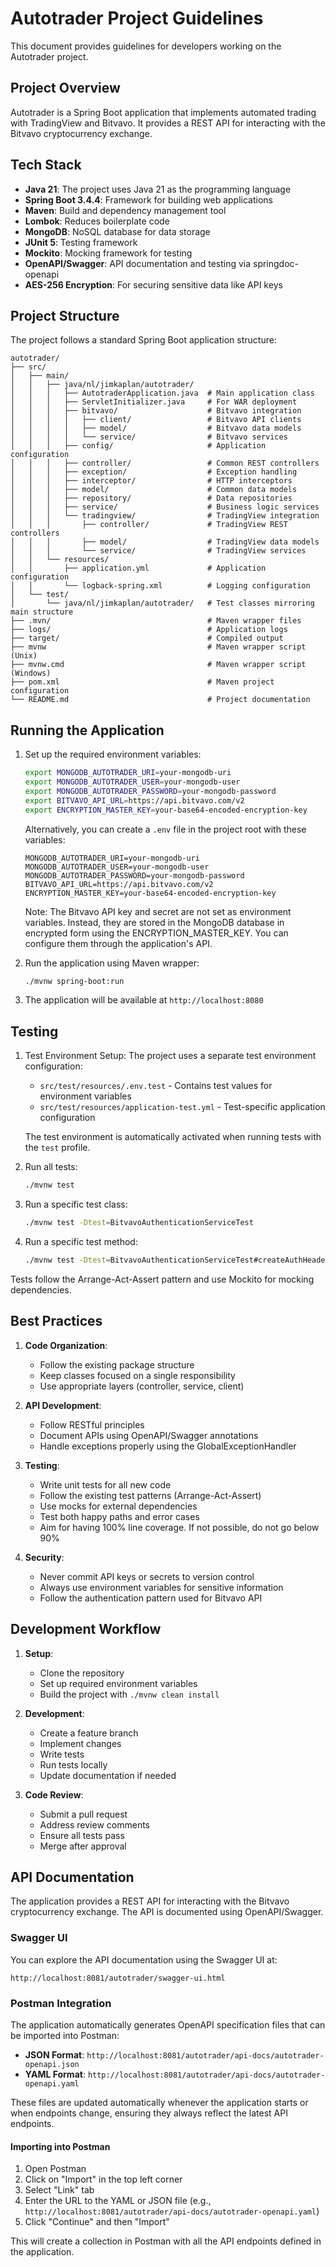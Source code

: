 # Autotrader Project Guidelines

This document provides guidelines for developers working on the Autotrader project.

## Project Overview

Autotrader is a Spring Boot application that implements automated trading with TradingView and Bitvavo. It provides a
REST API for interacting with the Bitvavo cryptocurrency exchange.

## Tech Stack

- **Java 21**: The project uses Java 21 as the programming language
- **Spring Boot 3.4.4**: Framework for building web applications
- **Maven**: Build and dependency management tool
- **Lombok**: Reduces boilerplate code
- **MongoDB**: NoSQL database for data storage
- **JUnit 5**: Testing framework
- **Mockito**: Mocking framework for testing
- **OpenAPI/Swagger**: API documentation and testing via springdoc-openapi
- **AES-256 Encryption**: For securing sensitive data like API keys

## Project Structure

The project follows a standard Spring Boot application structure:

```
autotrader/
├── src/
│   ├── main/
│   │   ├── java/nl/jimkaplan/autotrader/
│   │   │   ├── AutotraderApplication.java  # Main application class
│   │   │   ├── ServletInitializer.java     # For WAR deployment
│   │   │   ├── bitvavo/                    # Bitvavo integration
│   │   │   │   ├── client/                 # Bitvavo API clients
│   │   │   │   ├── model/                  # Bitvavo data models
│   │   │   │   └── service/                # Bitvavo services
│   │   │   ├── config/                     # Application configuration
│   │   │   ├── controller/                 # Common REST controllers
│   │   │   ├── exception/                  # Exception handling
│   │   │   ├── interceptor/                # HTTP interceptors
│   │   │   ├── model/                      # Common data models
│   │   │   ├── repository/                 # Data repositories
│   │   │   ├── service/                    # Business logic services
│   │   │   └── tradingview/                # TradingView integration
│   │   │       ├── controller/             # TradingView REST controllers
│   │   │       ├── model/                  # TradingView data models
│   │   │       └── service/                # TradingView services
│   │   └── resources/
│   │       ├── application.yml             # Application configuration
│   │       └── logback-spring.xml          # Logging configuration
│   └── test/
│       └── java/nl/jimkaplan/autotrader/   # Test classes mirroring main structure
├── .mvn/                                   # Maven wrapper files
├── logs/                                   # Application logs
├── target/                                 # Compiled output
├── mvnw                                    # Maven wrapper script (Unix)
├── mvnw.cmd                                # Maven wrapper script (Windows)
├── pom.xml                                 # Maven project configuration
└── README.md                               # Project documentation
```

## Running the Application

1. Set up the required environment variables:
   ```bash
   export MONGODB_AUTOTRADER_URI=your-mongodb-uri
   export MONGODB_AUTOTRADER_USER=your-mongodb-user
   export MONGODB_AUTOTRADER_PASSWORD=your-mongodb-password
   export BITVAVO_API_URL=https://api.bitvavo.com/v2
   export ENCRYPTION_MASTER_KEY=your-base64-encoded-encryption-key
   ```

   Alternatively, you can create a `.env` file in the project root with these variables:
   ```
   MONGODB_AUTOTRADER_URI=your-mongodb-uri
   MONGODB_AUTOTRADER_USER=your-mongodb-user
   MONGODB_AUTOTRADER_PASSWORD=your-mongodb-password
   BITVAVO_API_URL=https://api.bitvavo.com/v2
   ENCRYPTION_MASTER_KEY=your-base64-encoded-encryption-key
   ```

   Note: The Bitvavo API key and secret are not set as environment variables. Instead, they are stored in the MongoDB
   database in encrypted form using the ENCRYPTION_MASTER_KEY. You can configure them through the application's API.

2. Run the application using Maven wrapper:
   ```bash
   ./mvnw spring-boot:run
   ```

3. The application will be available at `http://localhost:8080`

## Testing

1. Test Environment Setup:
   The project uses a separate test environment configuration:
    - `src/test/resources/.env.test` - Contains test values for environment variables
    - `src/test/resources/application-test.yml` - Test-specific application configuration

   The test environment is automatically activated when running tests with the `test` profile.

2. Run all tests:
   ```bash
   ./mvnw test
   ```

3. Run a specific test class:
   ```bash
   ./mvnw test -Dtest=BitvavoAuthenticationServiceTest
   ```

4. Run a specific test method:
   ```bash
   ./mvnw test -Dtest=BitvavoAuthenticationServiceTest#createAuthHeaders_withValidConfig_returnsHeaders
   ```

Tests follow the Arrange-Act-Assert pattern and use Mockito for mocking dependencies.

## Best Practices

1. **Code Organization**:
    - Follow the existing package structure
    - Keep classes focused on a single responsibility
    - Use appropriate layers (controller, service, client)

2. **API Development**:
    - Follow RESTful principles
    - Document APIs using OpenAPI/Swagger annotations
    - Handle exceptions properly using the GlobalExceptionHandler

3. **Testing**:
    - Write unit tests for all new code
    - Follow the existing test patterns (Arrange-Act-Assert)
    - Use mocks for external dependencies
    - Test both happy paths and error cases
    - Aim for having 100% line coverage. If not possible, do not go below 90%

4. **Security**:
    - Never commit API keys or secrets to version control
    - Always use environment variables for sensitive information
    - Follow the authentication pattern used for Bitvavo API

## Development Workflow

1. **Setup**:
    - Clone the repository
    - Set up required environment variables
    - Build the project with `./mvnw clean install`

2. **Development**:
    - Create a feature branch
    - Implement changes
    - Write tests
    - Run tests locally
    - Update documentation if needed

3. **Code Review**:
    - Submit a pull request
    - Address review comments
    - Ensure all tests pass
    - Merge after approval

## API Documentation

The application provides a REST API for interacting with the Bitvavo cryptocurrency exchange. The API is documented
using OpenAPI/Swagger.

### Swagger UI

You can explore the API documentation using the Swagger UI at:

```
http://localhost:8081/autotrader/swagger-ui.html
```

### Postman Integration

The application automatically generates OpenAPI specification files that can be imported into Postman:

- **JSON Format**: `http://localhost:8081/autotrader/api-docs/autotrader-openapi.json`
- **YAML Format**: `http://localhost:8081/autotrader/api-docs/autotrader-openapi.yaml`

These files are updated automatically whenever the application starts or when endpoints change, ensuring they always
reflect the latest API endpoints.

#### Importing into Postman

1. Open Postman
2. Click on "Import" in the top left corner
3. Select "Link" tab
4. Enter the URL to the YAML or JSON file (e.g., `http://localhost:8081/autotrader/api-docs/autotrader-openapi.yaml`)
5. Click "Continue" and then "Import"

This will create a collection in Postman with all the API endpoints defined in the application.

